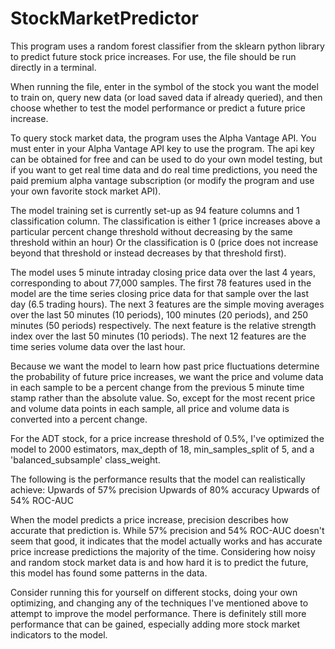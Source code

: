 # StockMarketPredictor

This program uses a random forest classifier from the sklearn python library to predict future stock price increases. For use, the file should be run directly in a terminal.

When running the file, enter in the symbol of the stock you want the model to train on, query new data (or load saved data if already queried), and then choose whether to test the model performance or predict a future price increase.

To query stock market data, the program uses the Alpha Vantage API. You must enter in your Alpha Vantage API key to use the program. The api key can be obtained for free and can be used to do your own model testing, but if you want to get real time data and do real time predictions, you need the paid premium alpha vantage subscription (or modify the program and use your own favorite stock market API).

The model training set is currently set-up as 94 feature columns and 1 classification column.
The classification is either 1 (price increases above a particular percent change threshold without decreasing by the same threshold within an hour)
Or the classification is 0 (price does not increase beyond that threshold or instead decreases by that threshold first).

The model uses 5 minute intraday closing price data over the last 4 years, corresponding to about 77,000 samples.
The first 78 features used in the model are the time series closing price data for that sample over the last day (6.5 trading hours).
The next 3 features are the simple moving averages over the last 50 minutes (10 periods), 100 minutes (20 periods), and 250 minutes (50 periods) respectively.
The next feature is the relative strength index over the last 50 minutes (10 periods).
The next 12 features are the time series volume data over the last hour.

Because we want the model to learn how past price fluctuations determine the probability of future price increases, we want the price and volume data in each sample to be a percent change from the previous 5 minute time stamp rather than the absolute value. So, except for the most recent price and volume data points in each sample, all price and volume data is converted into a percent change.

For the ADT stock, for a price increase threshold of 0.5%, I've optimized the model to 2000 estimators, max_depth of 18, min_samples_split of 5, and a 'balanced_subsample' class_weight.

The following is the performance results that the model can realistically achieve:
Upwards of 57% precision
Upwards of 80% accuracy
Upwards of 54% ROC-AUC

When the model predicts a price increase, precision describes how accurate that prediction is. While 57% precision and 54% ROC-AUC doesn't seem that good, it indicates that the model actually works and has accurate price increase predictions the majority of the time. Considering how noisy and random stock market data is and how hard it is to predict the future, this model has found some patterns in the data.

Consider running this for yourself on different stocks, doing your own optimizing, and changing any of the techniques I've mentioned above to attempt to improve the model performance. There is definitely still more performance that can be gained, especially adding more stock market indicators to the model.
